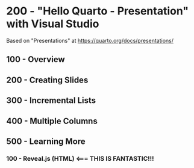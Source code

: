 # 200 - "Hello Quarto - Presentation" with Visual Studio

Based on "Presentations" at https://quarto.org/docs/presentations/

## 100 - Overview

## 200 - Creating Slides

## 300 - Incremental Lists

## 400 - Multiple Columns

## 500 - Learning More

### 100 - Reveal.js (HTML) <=== THIS IS FANTASTIC!!!
